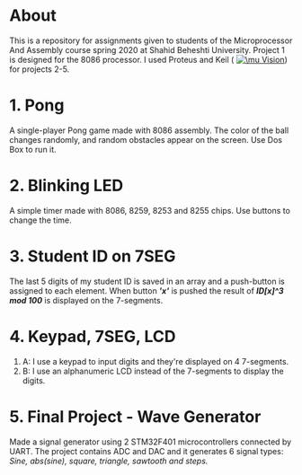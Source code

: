 ﻿# About
This is a repository for assignments given to students of the Microprocessor And Assembly course spring 2020 at Shahid Beheshti University.
Project 1 is designed for the 8086 processor.
I used Proteus and Keil ( <a href="https://www.codecogs.com/eqnedit.php?latex=\mu&space;Vision" target="_blank"><img src="https://latex.codecogs.com/gif.latex?\mu&space;Vision" title="\mu Vision" /></a>) for projects 2-5.

# 1. Pong
A single-player Pong game made with 8086 assembly. The color of the ball changes randomly, and
random obstacles appear on the screen. Use Dos Box to run it.

# 2. Blinking LED
A simple timer made with 8086, 8259, 8253 and 8255 chips. Use buttons to change the time.

# 3. Student ID on 7SEG
The last 5 digits of my student ID is saved in an array and a push-button is assigned to each element. When button ***'x'*** is pushed the result of ***ID[x]^3 mod 100*** is displayed on the 7-segments.

# 4. Keypad, 7SEG, LCD

 1. A: I use a keypad to input digits and they're displayed on 4 7-segments.
 2.  B: I use an alphanumeric LCD instead of the 7-segments to display the digits.

# 5. Final Project - Wave Generator
Made a signal generator using 2 STM32F401 microcontrollers connected by UART. The project contains ADC and DAC and it generates 6 signal types: *Sine, abs(sine), square, triangle, sawtooth and steps.*
